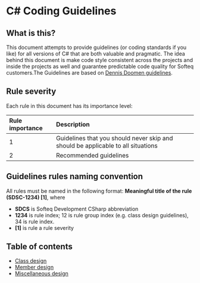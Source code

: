 # C# Coding Guidelines
## What is this?
This document attempts to provide guidelines (or coding standards if you like) for all versions of C# that are both valuable and pragmatic. The idea behind this document is make code style consistent across the projects and inside the projects as well and guarantee predictable code quality for Softeq customers.The Guidelines are based on [Dennis Doomen guidelines](https://github.com/dennisdoomen/CSharpGuidelines).

## Rule severity
Each rule in this document has its importance level:

| Rule importance   | Description                                                                      |
| :---------------- | :------------------------------------------------------------------------------- |
| 1                 | Guidelines that you should never skip and should be applicable to all situations |
| 2                 | Recommended guidelines                                                           |

## Guidelines rules naming convention
All rules must be named in the following format: **Meaningful title of the rule (SDSC-1234) \[1\]**, where 
* **SDCS** is Softeq Development CSharp abbreviation 
* **1234** is rule index; 12 is rule group index (e.g. class design guidelines), 34 is rule index.
* **\[1\]** is rule a rule severity

## Table of contents
* [Class design](10_ClassDesign.md)
* [Member design](11_MemberDesign.md)
* [Miscellaneous design](12_MiscellaneousDesign.md)
